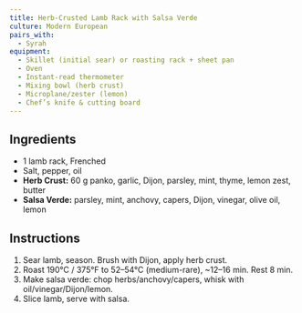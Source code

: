 ```yaml
---
title: Herb-Crusted Lamb Rack with Salsa Verde
culture: Modern European
pairs_with:
  - Syrah
equipment:
  - Skillet (initial sear) or roasting rack + sheet pan
  - Oven
  - Instant-read thermometer
  - Mixing bowl (herb crust)
  - Microplane/zester (lemon)
  - Chef’s knife & cutting board
---
```


## Ingredients
- 1 lamb rack, Frenched
- Salt, pepper, oil
- **Herb Crust:** 60 g panko, garlic, Dijon, parsley, mint, thyme, lemon zest, butter
- **Salsa Verde:** parsley, mint, anchovy, capers, Dijon, vinegar, olive oil, lemon

## Instructions
1. Sear lamb, season. Brush with Dijon, apply herb crust.
2. Roast 190°C / 375°F to 52–54°C (medium-rare), ~12–16 min. Rest 8 min.
3. Make salsa verde: chop herbs/anchovy/capers, whisk with oil/vinegar/Dijon/lemon.
4. Slice lamb, serve with salsa.
